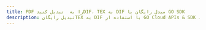 ---title: PDF را به  تبدیل کنیدDIF، TEX به DIF مبدل رایگان یا GO SDKdescription: تبدیل رایگانTEX به DIF با استفاده از GO Cloud APIs & SDK همچنین اسناد PDF را در Cloud ایجاد، ویرایش و رندر کنید.---